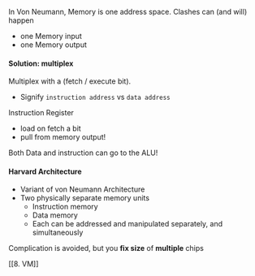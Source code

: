 In Von Neumann, Memory is one address space. Clashes can (and will) happen
- one Memory input 
- one Memory output

#### Solution: multiplex

Multiplex with a (fetch / execute bit).
- Signify `instruction address` vs `data address`

Instruction Register
- load on fetch a bit
- pull from memory output!

Both Data and instruction can go to the ALU!


#### Harvard Architecture
- Variant of von Neumann Architecture
- Two physically separate memory units
	- Instruction memory
	- Data memory
	- Each can be addressed and manipulated separately, and simultaneously

Complication is avoided, but you **fix size** of **multiple** chips

[[8. VM]]